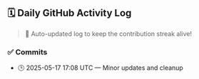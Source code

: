 ## 🗓️ Daily GitHub Activity Log

> 🤖 Auto-updated log to keep the contribution streak alive!

### ✅ Commits

- 🕒 2025-05-17 17:08 UTC — Minor updates and cleanup

